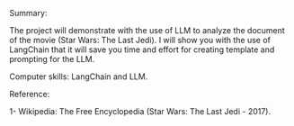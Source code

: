 Summary:

The project will demonstrate with the use of LLM to analyze the document of the movie (Star Wars: The Last Jedi). I will show you with the use of LangChain that it will save you time and effort for creating template and prompting for the LLM.

Computer skills: LangChain and LLM.

Reference:

1-	Wikipedia: The Free Encyclopedia (Star Wars: The Last Jedi - 2017).
